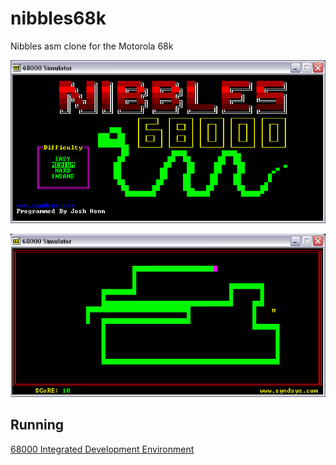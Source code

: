 # nibbles68k
Nibbles asm clone for the Motorola 68k

![RobotFramework Results Log](https://github.com/smysnk/nibbles68k/raw/master/docs/nibbles0.gif)

![RobotFramework Results Log](https://github.com/smysnk/nibbles68k/raw/master/docs/nibbles1.gif)

## Running

[68000 Integrated Development Environment](http://home.kpn.nl/pj.fondse/ide68k/software/ide68k30.zip)

